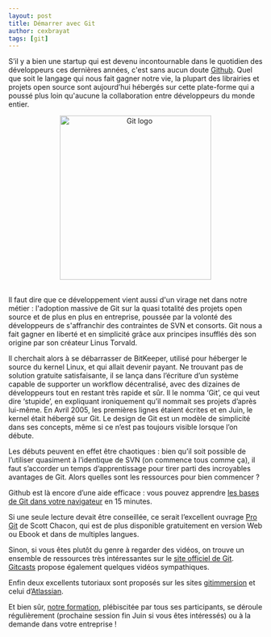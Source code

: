 ```yaml
---
layout: post
title: Démarrer avec Git
author: cexbrayat
tags: [git]
---
```


S’il y a bien une startup qui est devenu incontournable dans le quotidien des développeurs ces dernières années, c'est sans aucun doute [Github](http://github.com). Quel que soit le langage qui nous fait gagner notre vie, la plupart des librairies et projets open source sont aujourd’hui hébergés sur cette plate-forme qui a poussé plus loin qu'aucune la collaboration entre développeurs du monde entier.

<div style="text-align: center"><img title="Git" src="http://ninja-squad.com/public/img/xgit-logo.png.pagespeed.ic.LbKXCliCua.png" alt="Git logo" width="300" height="325" /></div>
<br/>

Il faut dire que ce développement vient aussi d'un virage net dans notre métier : l'adoption massive de Git sur la quasi totalité des projets open source et de plus en plus en entreprise, poussée par la volonté des développeurs de s'affranchir des contraintes de SVN et consorts. Git nous a fait gagner en liberté et en simplicité grâce aux principes insufflés dès son origine par son créateur Linus Torvald.

Il cherchait alors à se débarrasser de BitKeeper, utilisé pour héberger le source du kernel Linux, et qui allait devenir payant. Ne trouvant pas de solution gratuite satisfaisante, il se lança dans l’écriture d’un système capable de supporter un workflow décentralisé, avec des dizaines de développeurs tout en restant très rapide et sûr. Il le nomma ‘Git’, ce qui veut dire ‘stupide’, en expliquant ironiquement qu’il nommait ses projets d’après lui-même. En Avril 2005, les premières lignes étaient écrites et en Juin, le kernel était hébergé sur Git. Le design de Git est un modèle de simplicité dans ses concepts, même si ce n’est pas toujours visible lorsque l’on débute.

Les débuts peuvent en effet être chaotiques : bien qu’il soit possible de l’utiliser quasiment à l’identique de SVN (on commence tous comme ça), il faut s’accorder un temps d’apprentissage pour tirer parti des incroyables avantages de Git. Alors quelles sont les ressources pour bien commencer ?

Github est là encore d’une aide efficace : vous pouvez apprendre [les bases de Git dans votre navigateur](http://try.github.com/levels/1/challenges/1) en 15 minutes.

Si une seule lecture devait être conseillée, ce serait l’excellent ouvrage [Pro Git](http://git-scm.com/book) de Scott Chacon, qui est de plus disponible gratuitement en version Web ou Ebook et dans de multiples langues.

Sinon, si vous êtes plutôt du genre à regarder des vidéos, on trouve un ensemble de ressources très intéressantes sur le [site officiel de Git](http://git-scm.com/videos). [Gitcasts](http://gitcasts.com/) propose également quelques vidéos sympathiques.

Enfin deux excellents tutoriaux sont proposés sur les sites [gitimmersion](http://gitimmersion.com/) et celui d’[Atlassian](http://www.atlassian.com/git).

Et bien sûr, [notre formation](http://ninja-squad.fr/formations/formation-git), plébiscitée par tous ses participants, se déroule régulièrement (prochaine session fin Juin si vous êtes intéressés) ou à la demande dans votre entreprise !
